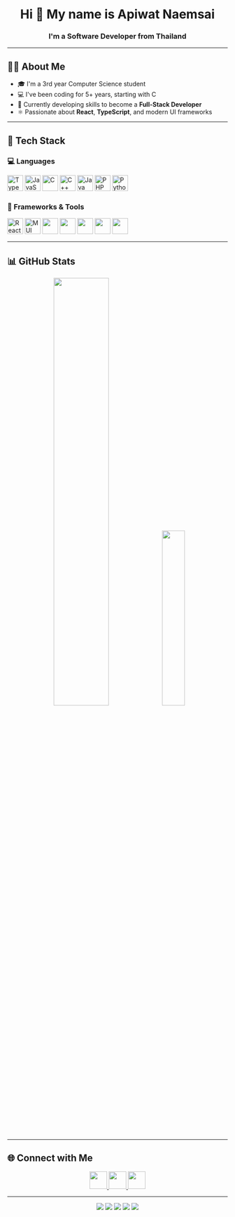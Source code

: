 <h1 align="center">Hi 👋 My name is Apiwat Naemsai</h1>
<h3 align="center">I'm a Software Developer from Thailand</h3>

---

## 👨‍💻 About Me

- 🎓 I'm a 3rd year Computer Science student  
- 💻 I've been coding for 5+ years, starting with C  
- 🌱 Currently developing skills to become a **Full-Stack Developer**  
- ⚛️ Passionate about **React**, **TypeScript**, and modern UI frameworks

---

## 🚀 Tech Stack

### 💻 Languages
<p >
  <img src="https://raw.githubusercontent.com/danielcranney/readme-generator/main/public/icons/skills/typescript-colored.svg" width="36" alt="TypeScript" />
  <img src="https://raw.githubusercontent.com/danielcranney/readme-generator/main/public/icons/skills/javascript-colored.svg" width="36" alt="JavaScript" />
  <img src="https://raw.githubusercontent.com/danielcranney/readme-generator/main/public/icons/skills/c-colored.svg" width="36" alt="C" />
  <img src="https://raw.githubusercontent.com/danielcranney/readme-generator/main/public/icons/skills/cplusplus-colored.svg" width="36" alt="C++" />
  <img src="https://raw.githubusercontent.com/danielcranney/readme-generator/main/public/icons/skills/java-colored.svg" width="36" alt="Java" />
  <img src="https://raw.githubusercontent.com/danielcranney/readme-generator/main/public/icons/skills/php-colored.svg" width="36" alt="PHP" />
  <img src="https://raw.githubusercontent.com/danielcranney/readme-generator/main/public/icons/skills/python-colored.svg" width="36" alt="Python" />
</p>

### 🧰 Frameworks & Tools
<p >
  <img src="https://cdn.jsdelivr.net/gh/devicons/devicon/icons/react/react-original.svg" width="36" alt="React" />
  <img src="https://cdn.jsdelivr.net/gh/devicons/devicon/icons/materialui/materialui-original.svg" width="36" alt="MUI" />
  <img src="https://cdn.jsdelivr.net/gh/devicons/devicon/icons/html5/html5-original.svg" width="36" />
  <img src="https://cdn.jsdelivr.net/gh/devicons/devicon/icons/css3/css3-original.svg" width="36" />
  <img src="https://cdn.jsdelivr.net/gh/devicons/devicon/icons/git/git-original.svg" width="36" />
  <img src="https://cdn.jsdelivr.net/gh/devicons/devicon/icons/vscode/vscode-original.svg" width="36" />
  <img src="https://cdn.jsdelivr.net/gh/devicons/devicon/icons/figma/figma-original.svg" width="36" />
</p>

---

## 📊 GitHub Stats

<p align="center">
  <img src="https://github-readme-stats.vercel.app/api?username=Apiwat-cs&show_icons=true&theme=tokyonight&border_radius=10&include_all_commits=true&hide_title=true" width="50%" />
  <img src="https://github-readme-stats.vercel.app/api/top-langs/?username=Apiwat-cs&layout=compact&theme=tokyonight&border_radius=10&langs_count=6" width="32%" />
</p>

---

## 🌐 Connect with Me

<p align="center" gap=10>
  <a href="https://www.facebook.com/apiwat.naemsai" target="_blank">
    <img src="https://raw.githubusercontent.com/danielcranney/readme-generator/main/public/icons/socials/facebook.svg" width="40" />
  </a>
  <a href="http://www.instagram.com/apiwat.ns/" target="_blank">
    <img src="https://raw.githubusercontent.com/danielcranney/readme-generator/main/public/icons/socials/instagram.svg" width="40" />
  </a>
  <a href="http://www.linkedin.com/in/apiwat-naemsai-65aa5833a" target="_blank">
    <img src="https://raw.githubusercontent.com/danielcranney/readme-generator/main/public/icons/socials/linkedin.svg" width="40" />
  </a>
</p>

---

<p align="center"> 
  <a href="#"><img src="https://img.shields.io/badge/React-20232A?style=for-the-badge&logo=react&logoColor=61DAFB" /></a>
  <a href="#"><img src="https://img.shields.io/badge/TypeScript-3178C6?style=for-the-badge&logo=typescript&logoColor=white" /></a>
  <a href="#"><img src="https://img.shields.io/badge/MUI-007FFF?style=for-the-badge&logo=mui&logoColor=white" /></a>
  <a href="#"><img src="https://img.shields.io/badge/TailwindCSS-06B6D4?style=for-the-badge&logo=tailwindcss&logoColor=white" /></a>
  <a href="#"><img src="https://img.shields.io/badge/Vite-646CFF?style=for-the-badge&logo=vite&logoColor=white" /></a>
</p>
